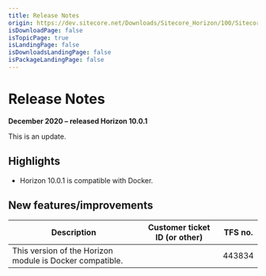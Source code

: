 ```yaml
---
title: Release Notes
origin: https://dev.sitecore.net/Downloads/Sitecore_Horizon/100/Sitecore_Horizon_1001/Release_Notes
isDownloadPage: false
isTopicPage: true
isLandingPage: false
isDownloadsLandingPage: false
isPackageLandingPage: false
---
```


# Release Notes

**December 2020 – released Horizon 10.0.1**

This is an update.

## Highlights

-   ​​​​Horizon 10.0.1 is compatible with Docker.
    

## New features/improvements

 | Description | Customer ticket ID (or other) | TFS no. |
 | --- | --- | --- |
 | ​​​​​​​​​​This version of the Horizon module is Docker compatible. |  | 443834 |